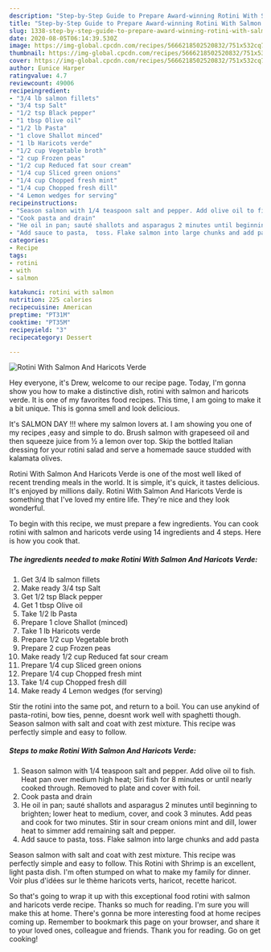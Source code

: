 ```yaml
---
description: "Step-by-Step Guide to Prepare Award-winning Rotini With Salmon And Haricots Verde"
title: "Step-by-Step Guide to Prepare Award-winning Rotini With Salmon And Haricots Verde"
slug: 1338-step-by-step-guide-to-prepare-award-winning-rotini-with-salmon-and-haricots-verde
date: 2020-08-05T06:14:39.530Z
image: https://img-global.cpcdn.com/recipes/5666218502520832/751x532cq70/rotini-with-salmon-and-haricots-verde-recipe-main-photo.jpg
thumbnail: https://img-global.cpcdn.com/recipes/5666218502520832/751x532cq70/rotini-with-salmon-and-haricots-verde-recipe-main-photo.jpg
cover: https://img-global.cpcdn.com/recipes/5666218502520832/751x532cq70/rotini-with-salmon-and-haricots-verde-recipe-main-photo.jpg
author: Eunice Harper
ratingvalue: 4.7
reviewcount: 49006
recipeingredient:
- "3/4 lb salmon fillets"
- "3/4 tsp Salt"
- "1/2 tsp Black pepper"
- "1 tbsp Olive oil"
- "1/2 lb Pasta"
- "1 clove Shallot minced"
- "1 lb Haricots verde"
- "1/2 cup Vegetable broth"
- "2 cup Frozen peas"
- "1/2 cup Reduced fat sour cream"
- "1/4 cup Sliced green onions"
- "1/4 cup Chopped fresh mint"
- "1/4 cup Chopped fresh dill"
- "4 Lemon wedges for serving"
recipeinstructions:
- "Season salmon with 1/4 teaspoon salt and pepper. Add olive oil to fish. Heat pan over medium high heat; Siri fish for 8 minutes or until nearly cooked through. Removed to plate and cover with foil."
- "Cook pasta and drain"
- "He oil in pan; sauté shallots and asparagus 2 minutes until beginning to brighten; lower heat to medium, cover, and cook 3 minutes. Add peas and cook for two minutes. Stir in sour cream onions mint and dill, lower heat to simmer add remaining salt and pepper."
- "Add sauce to pasta,  toss. Flake salmon into large chunks and add pasta"
categories:
- Recipe
tags:
- rotini
- with
- salmon

katakunci: rotini with salmon 
nutrition: 225 calories
recipecuisine: American
preptime: "PT31M"
cooktime: "PT35M"
recipeyield: "3"
recipecategory: Dessert

---
```



![Rotini With Salmon And Haricots Verde](https://img-global.cpcdn.com/recipes/5666218502520832/751x532cq70/rotini-with-salmon-and-haricots-verde-recipe-main-photo.jpg)

Hey everyone, it's Drew, welcome to our recipe page. Today, I'm gonna show you how to make a distinctive dish, rotini with salmon and haricots verde. It is one of my favorites food recipes. This time, I am going to make it a bit unique. This is gonna smell and look delicious.

It&#39;s SALMON DAY !!! where my salmon lovers at. I am showing you one of my recipes ,easy and simple to do. Brush salmon with grapeseed oil and then squeeze juice from ½ a lemon over top. Skip the bottled Italian dressing for your rotini salad and serve a homemade sauce studded with kalamata olives.

Rotini With Salmon And Haricots Verde is one of the most well liked of recent trending meals in the world. It is simple, it's quick, it tastes delicious. It's enjoyed by millions daily. Rotini With Salmon And Haricots Verde is something that I've loved my entire life. They're nice and they look wonderful.


To begin with this recipe, we must prepare a few ingredients. You can cook rotini with salmon and haricots verde using 14 ingredients and 4 steps. Here is how you cook that.

<!--inarticleads1-->

##### The ingredients needed to make Rotini With Salmon And Haricots Verde:

1. Get 3/4 lb salmon fillets
1. Make ready 3/4 tsp Salt
1. Get 1/2 tsp Black pepper
1. Get 1 tbsp Olive oil
1. Take 1/2 lb Pasta
1. Prepare 1 clove Shallot (minced)
1. Take 1 lb Haricots verde
1. Prepare 1/2 cup Vegetable broth
1. Prepare 2 cup Frozen peas
1. Make ready 1/2 cup Reduced fat sour cream
1. Prepare 1/4 cup Sliced green onions
1. Prepare 1/4 cup Chopped fresh mint
1. Take 1/4 cup Chopped fresh dill
1. Make ready 4 Lemon wedges (for serving)


Stir the rotini into the same pot, and return to a boil. You can use anykind of pasta-rotini, bow ties, penne, doesnt work well with spaghetti though. Season salmon with salt and coat with zest mixture. This recipe was perfectly simple and easy to follow. 

<!--inarticleads2-->

##### Steps to make Rotini With Salmon And Haricots Verde:

1. Season salmon with 1/4 teaspoon salt and pepper. Add olive oil to fish. Heat pan over medium high heat; Siri fish for 8 minutes or until nearly cooked through. Removed to plate and cover with foil.
1. Cook pasta and drain
1. He oil in pan; sauté shallots and asparagus 2 minutes until beginning to brighten; lower heat to medium, cover, and cook 3 minutes. Add peas and cook for two minutes. Stir in sour cream onions mint and dill, lower heat to simmer add remaining salt and pepper.
1. Add sauce to pasta,  toss. Flake salmon into large chunks and add pasta


Season salmon with salt and coat with zest mixture. This recipe was perfectly simple and easy to follow. This Rotini with Shrimp is an excellent, light pasta dish. I&#39;m often stumped on what to make my family for dinner. Voir plus d&#39;idées sur le thème haricots verts, haricot, recette haricot. 

So that's going to wrap it up with this exceptional food rotini with salmon and haricots verde recipe. Thanks so much for reading. I'm sure you will make this at home. There's gonna be more interesting food at home recipes coming up. Remember to bookmark this page on your browser, and share it to your loved ones, colleague and friends. Thank you for reading. Go on get cooking!
